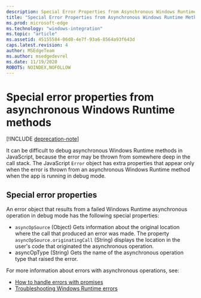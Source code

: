 ```yaml
---
description: Special Error Properties from Asynchronous Windows Runtime Methods.
title: "Special Error Properties from Asynchronous Windows Runtime Methods"
ms.prod: microsoft-edge
ms.technology: "windows-integration"
ms.topic: "article"
ms.assetid: 45155584-06d8-4e7f-93a6-8564a93f643d
caps.latest.revision: 4
author: MSEdgeTeam
ms.author: msedgedevrel
ms.date: 11/19/2020
ROBOTS: NOINDEX,NOFOLLOW
---
```

# Special error properties from asynchronous Windows Runtime methods  

[!INCLUDE [deprecation-note](../includes/legacy-edge-note.md)]  

It can be difficult to debug asynchronous Windows Runtime methods in JavaScript, because the error may be thrown from somewhere deep in the call stack.  The JavaScript `Error` object has extra properties that appear only when the error is thrown from an asynchronous Windows Runtime method when the app is running in debug mode.  
  
## Special error properties  

An error object that results from a failed Windows Runtime asynchronous operation in debug mode has the following special properties:  

*   `asyncOpSource` \(Object\) Gets information about the original location where the call that produced an error was made.  The property `asyncOpSource.originatingCall` \(String\) displays the location in the user's code that originated the asynchronous operation.  
*   asyncOpType \(String\) Gets the name of the asynchronous operation type that raised the error.  
    
For more information about errors with asynchronous operations, see:  
  
*   [How to handle errors with promises][PreviousVersionsWindowsAppsHh700337]  
*   [Troubleshooting Windows Runtime errors][PreviousVersionsWindowsAppsHh974350]  

<!-- links -->  

[PreviousVersionsWindowsAppsHh700337]: /previous-versions/windows/apps/hh700337(v=win.10) "How to handle errors with promises (HTML) | Microsoft Docs"  
[PreviousVersionsWindowsAppsHh974350]: /previous-versions/windows/apps/hh974350(v=win.10) "Troubleshooting Windows Runtime errors (HTML) | Microsoft Docs"  
